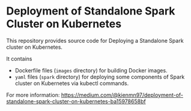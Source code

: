 # Deployment of Standalone Spark Cluster on Kubernetes

This repository provides source code for Deploying a Standalone Spark cluster on Kubernetes.

It contains

- Dockerfile files (`images` directory) for building Docker images.
- `yaml` files (`spark` directory) for deploying some components of Spark cluster on Kubernetes via kubectl commands.

For more information: https://medium.com/@kienmn97/deployment-of-standalone-spark-cluster-on-kubernetes-ba15978658bf